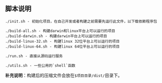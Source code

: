 ## 脚本说明
~~~
./init.sh - 初始化项目，在自己开发或者构建之前需要先运行此文件，以下载依赖程序包

./build-all.sh - 构建darwin和linux平台上可以运行的项目
./build-darwin.sh - 构建darwin平台上可以运行的项目
./build-linux-32.sh - 构建linux 32位平台上可以运行的项目
./build-linux-64.sh - 构建linux 64位平台上可以运行的项目

./run.sh - 直接从源码运行服务

./utils.sh - 一些公用的`shell`函数
~~~

**补充说明**：构建后的压缩文件会放在`$项目目录/dist/`目录下。

